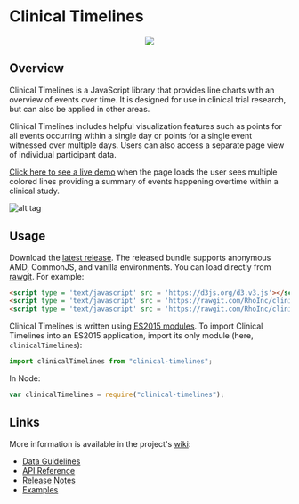 # Clinical Timelines

<p align="center"> 
<img src="![alt tag](https://user-images.githubusercontent.com/31038805/32514368-ccf98744-c3ca-11e7-890d-d10bba8350ff.gif)">
</p>



## Overview

Clinical Timelines is a JavaScript library that provides line charts with an overview of events over time. It is designed for use in clinical trial research, but can also be applied in other areas.   

Clinical Timelines includes helpful visualization features such as points for all events occurring within a single day or points for a single event witnessed over multiple days. Users can also access a separate page view of individual participant data.

[Click here to see a live demo](https://rhoinc.github.io/viz-library/examples/0022-clinical-timelines/example.html) when the page loads the user sees multiple colored lines providing a summary of events happening overtime within a clinical study. 

![alt tag](https://user-images.githubusercontent.com/31038805/32617032-e90cc4aa-c541-11e7-8ec8-c8867de51c94.PNG)


## Usage

Download the [latest release](https://github.com/RhoInc/clinical-timelines/releases/latest). The released bundle supports anonymous AMD, CommonJS, and vanilla environments. You can load directly from [rawgit](https://rawgit.com/RhoInc/clinical-timelines/master/build/clinicalTimelines.js). For example:

```html
<script type = 'text/javascript' src = 'https://d3js.org/d3.v3.js'></script>
<script type = 'text/javascript' src = 'https://rawgit.com/RhoInc/clinical-timelines/master/build/Webcharts.js'></script>
<script type = 'text/javascript' src = 'https://rawgit.com/RhoInc/clinical-timelines/master/build/clinicalTimelines.js'></script>
```

Clinical Timelines is written using [ES2015 modules](http://www.2ality.com/2014/09/es6-modules-final.html). To import Clinical Timelines into an ES2015 application, import its only module (here, `clinicalTimelines`):

```js
import clinicalTimelines from "clinical-timelines";
```

In Node:

```js
var clinicalTimelines = require("clinical-timelines");
```
## Links

More information is available in the project's [wiki](https://github.com/RhoInc/clinical-timelines/wiki): 

* [Data Guidelines](https://github.com/RhoInc/clinical-timelines/wiki/Data-Guidelines)
* [API Reference](https://github.com/RhoInc/clinical-timelines/wiki/API)
* [Release Notes](https://github.com/RhoInc/clinical-timelines/releases)
* [Examples](https://rhoinc.github.io/viz-library/)
